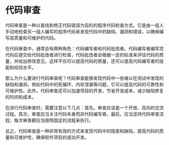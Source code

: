 # 代码审查
代码审查是一种以查找和修正代码错误为目的的程序代码检查方式。它是由一组人手动地检查另一组人编写的程序代码来发现代码中的缺陷、漏洞和错误，以确保编写高质量和可维护的代码。

在代码审查中，通常会有两种角色：代码编写者和代码批改者。代码编写者编写完代码后提交给代码批改者进行检查，代码批改者会根据一定的标准来评估代码的质量，并给出修改意见。这样不仅可以提高代码的质量，还可以提高代码编写者的技能和经验水平。

那么为什么要进行代码审查呢？代码审查能够发现代码中一些难以在测试中发现的缺陷和漏洞，例如代码中的死循环、内存泄漏等问题，它可以提高代码的可靠性和可维护性。此外，代码审查还可以加速项目的开发，节省开发成本，减少缺陷修复的时间和成本。

在进行代码审查时，需要注意以下几点：首先，审查应该是一个开放、双向的交流过程。其次，审查应当关注代码本身而非代码编写者。最后，应当坚持代码审查流程，每次审查都应当按照固定的流程来执行。

总之，代码审查是一种非常有效的方式来发现代码中的隐患和缺陷，提高代码的质量和可维护性，确保软件项目的成功开发。